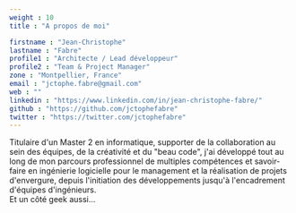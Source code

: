 ```yaml
---
weight : 10
title : "A propos de moi"

firstname : "Jean-Christophe"
lastname : "Fabre"
profile1 : "Architecte / Lead développeur"
profile2 : "Team & Project Manager"
zone : "Montpellier, France"
email : "jctophe.fabre@gmail.com"
web : ""
linkedin : "https://www.linkedin.com/in/jean-christophe-fabre/"
github : "https://github.com/jctophefabre"
twitter : "https://twitter.com/jctophefabre"
---
```


Titulaire d'un Master 2 en informatique, supporter de la collaboration au sein des équipes, de la créativité et du "beau code", j'ai développé tout au long de mon parcours professionnel de multiples compétences et savoir-faire en ingénierie logicielle pour le management et la réalisation de projets d'envergure, depuis l'initiation des développements jusqu'à l'encadrement d'équipes d'ingénieurs.  
Et un côté geek aussi...

